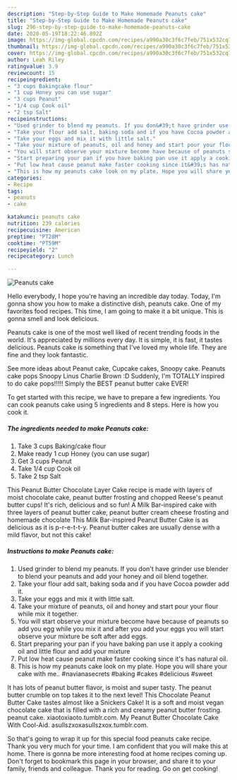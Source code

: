 ```yaml
---
description: "Step-by-Step Guide to Make Homemade Peanuts cake"
title: "Step-by-Step Guide to Make Homemade Peanuts cake"
slug: 296-step-by-step-guide-to-make-homemade-peanuts-cake
date: 2020-05-19T18:22:46.892Z
image: https://img-global.cpcdn.com/recipes/a990a30c3f6c7feb/751x532cq70/peanuts-cake-recipe-main-photo.jpg
thumbnail: https://img-global.cpcdn.com/recipes/a990a30c3f6c7feb/751x532cq70/peanuts-cake-recipe-main-photo.jpg
cover: https://img-global.cpcdn.com/recipes/a990a30c3f6c7feb/751x532cq70/peanuts-cake-recipe-main-photo.jpg
author: Leah Riley
ratingvalue: 3.9
reviewcount: 15
recipeingredient:
- "3 cups Bakingcake flour"
- "1 cup Honey you can use sugar"
- "3 cups Peanut"
- "1/4 cup Cook oil"
- "2 tsp Salt"
recipeinstructions:
- "Used grinder to blend my peanuts. If you don&#39;t have grinder use blender to blend your peanuts and add your honey and oil blend together."
- "Take your flour add salt, baking soda and if you have Cocoa powder add it."
- "Take your eggs and mix it with little salt."
- "Take your mixture of peanuts, oil and honey and start pour your flour while mix it together."
- "You will start observe your mixture become have because of peanuts so add you egg while you mix it and after you add your eggs you will start observe your mixture be soft after add eggs."
- "Start preparing your pan if you have baking pan use it apply a cooking oil and little flour and add your mixture"
- "Put low heat cause peanut make faster cooking since it&#39;s has natural oil."
- "This is how my peanuts cake look on my plate. Hope you will share your cake with me.. #navianasecrets #baking #cakes #delicious #sweet"
categories:
- Recipe
tags:
- peanuts
- cake

katakunci: peanuts cake 
nutrition: 239 calories
recipecuisine: American
preptime: "PT28M"
cooktime: "PT59M"
recipeyield: "2"
recipecategory: Lunch

---
```



![Peanuts cake](https://img-global.cpcdn.com/recipes/a990a30c3f6c7feb/751x532cq70/peanuts-cake-recipe-main-photo.jpg)

Hello everybody, I hope you're having an incredible day today. Today, I'm gonna show you how to make a distinctive dish, peanuts cake. One of my favorites food recipes. This time, I am going to make it a bit unique. This is gonna smell and look delicious.

Peanuts cake is one of the most well liked of recent trending foods in the world. It's appreciated by millions every day. It is simple, it is fast, it tastes delicious. Peanuts cake is something that I've loved my whole life. They are fine and they look fantastic.

See more ideas about Peanut cake, Cupcake cakes, Snoopy cake. Peanuts cake pops Snoopy Linus Charlie Brown :D Suddenly, I&#39;m TOTALLY inspired to do cake pops!!!!! Simply the BEST peanut butter cake EVER!


To get started with this recipe, we have to prepare a few ingredients. You can cook peanuts cake using 5 ingredients and 8 steps. Here is how you cook it.

<!--inarticleads1-->

##### The ingredients needed to make Peanuts cake:

1. Take 3 cups Baking/cake flour
1. Make ready 1 cup Honey (you can use sugar)
1. Get 3 cups Peanut
1. Take 1/4 cup Cook oil
1. Take 2 tsp Salt


This Peanut Butter Chocolate Layer Cake recipe is made with layers of moist chocolate cake, peanut butter frosting and chopped Reese&#39;s peanut butter cups! It&#39;s rich, delicious and so fun! A Milk Bar-inspired cake with three layers of peanut butter cake, peanut butter cream cheese frosting and homemade chocolate This Milk Bar-inspired Peanut Butter Cake is as delicious as it is p-r-e-t-t-y. Peanut butter cakes are usually dense with a mild flavor, but not this cake! 

<!--inarticleads2-->

##### Instructions to make Peanuts cake:

1. Used grinder to blend my peanuts. If you don&#39;t have grinder use blender to blend your peanuts and add your honey and oil blend together.
1. Take your flour add salt, baking soda and if you have Cocoa powder add it.
1. Take your eggs and mix it with little salt.
1. Take your mixture of peanuts, oil and honey and start pour your flour while mix it together.
1. You will start observe your mixture become have because of peanuts so add you egg while you mix it and after you add your eggs you will start observe your mixture be soft after add eggs.
1. Start preparing your pan if you have baking pan use it apply a cooking oil and little flour and add your mixture
1. Put low heat cause peanut make faster cooking since it&#39;s has natural oil.
1. This is how my peanuts cake look on my plate. Hope you will share your cake with me.. #navianasecrets #baking #cakes #delicious #sweet


It has lots of peanut butter flavor, is moist and super tasty. The peanut butter crumble on top takes it to the next level! This Chocolate Peanut Butter Cake tastes almost like a Snickers Cake! It is a soft and moist vegan chocolate cake that is filled with a rich and creamy peanut butter frosting. peanut cake. xiaotoxiaoto.tumblr.com. My Peanut Butter Chocolate Cake With Cool-Aid. asullszxoxasullszxox.tumblr.com. 

So that's going to wrap it up for this special food peanuts cake recipe. Thank you very much for your time. I am confident that you will make this at home. There is gonna be more interesting food at home recipes coming up. Don't forget to bookmark this page in your browser, and share it to your family, friends and colleague. Thank you for reading. Go on get cooking!
